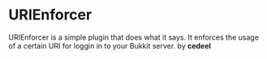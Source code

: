 URIEnforcer
===
URIEnforcer is a simple plugin that does what it says. It enforces the usage of a certain URI for loggin in to your Bukkit server.
by **cedeel**

